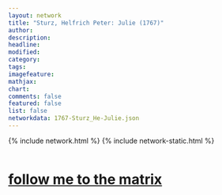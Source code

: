 ```yaml
---
layout: network
title: "Sturz, Helfrich Peter: Julie (1767)"
author:
description:
headline:
modified:
category:
tags: 
imagefeature: 
mathjax: 
chart: 
comments: false
featured: false
list: false
networkdata: 1767-Sturz_He-Julie.json
---
```

{% include network.html %}
{% include network-static.html %}
<div class="row">
  <div class="small-5 small-centered columns"><a href="/matrix66"><h1>follow me to the matrix</h1></a>
</div>
</div>
